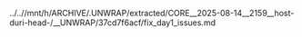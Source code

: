 ../..//mnt/h/ARCHIVE/.UNWRAP/extracted/CORE__2025-08-14__2159__host-duri-head-/__UNWRAP/37cd7f6acf/fix_day1_issues.md